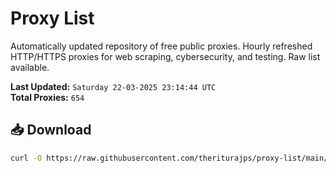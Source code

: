 # Proxy List

Automatically updated repository of free public proxies. Hourly refreshed HTTP/HTTPS proxies for web scraping, cybersecurity, and testing. Raw list available.

**Last Updated:** `Saturday 22-03-2025 23:14:44 UTC`  
**Total Proxies:** `654`

## 📥 Download
```bash
curl -O https://raw.githubusercontent.com/theriturajps/proxy-list/main/proxies.txt
